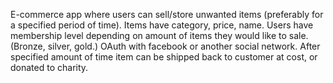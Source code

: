 E-commerce app where users can sell/store unwanted items (preferably for a specified period of time). Items have category, price, name. Users have membership level depending on amount of items they would like to sale. (Bronze, silver, gold.) OAuth with facebook or another social network. After specified amount of time item can be shipped back to customer at cost, or donated to charity.
